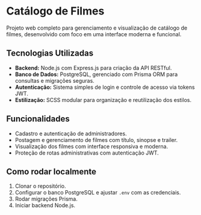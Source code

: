 
# Catálogo de Filmes

Projeto web completo para gerenciamento e visualização de catálogo de filmes, desenvolvido com foco em uma interface moderna e funcional.

## Tecnologias Utilizadas

* **Backend:** Node.js com Express.js para criação da API RESTful.
* **Banco de Dados:** PostgreSQL, gerenciado com Prisma ORM para consultas e migrações seguras.
* **Autenticação:** Sistema simples de login e controle de acesso via tokens JWT.
* **Estilização:** SCSS modular para organização e reutilização dos estilos.

## Funcionalidades

* Cadastro e autenticação de administradores.
* Postagem e gerenciamento de filmes com título, sinopse e trailer.
* Visualização dos filmes com interface responsiva e moderna.
* Proteção de rotas administrativas com autenticação JWT.

## Como rodar localmente

1. Clonar o repositório.
2. Configurar o banco PostgreSQL e ajustar `.env` com as credenciais.
3. Rodar migrações Prisma.
4. Iniciar backend Node.js.


